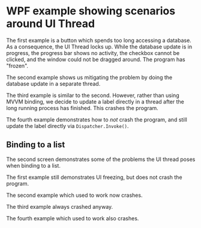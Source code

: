 ﻿WPF example showing scenarios around UI Thread
=================================================

The first example is a button which spends too long accessing
a database. As a consequence, the UI Thread locks up. While
the database update is in progress, the progress bar shows 
no activity, the checkbox cannot be clicked, and the window
could not be dragged around. The program has "frozen".

The second example shows us mitigating the problem by doing
the database update in a separate thread.

The third example is similar to the second. However, rather
than using MVVM binding, we decide to update a label directly
in a thread after the long running process has finished.
This crashes the program.

The fourth example demonstrates how to _not_ crash the program,
and still update the label directly via `Dispatcher.Invoke()`.

Binding to a list
------------------

The second screen demonstrates some of the problems the UI thread
poses when binding to a list.

The first example still demonstrates UI freezing, but does not
crash the program.

The second example which used to work now crashes.

The third example always crashed anyway.

The fourth example which used to work also crashes.





